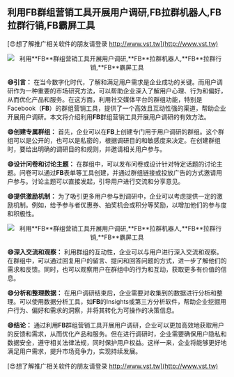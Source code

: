 ## **利用**FB**群组营销工具开展用户调研,**FB**拉群机器人,**FB**拉群行销,**FB**霸屏工具**

[😍想了解推广相关软件的朋友请登录 http://www.vst.tw](http://www.vst.tw)

 <center><img src="https://vst.tw/MP4/tuiguang/png/3.png" alt="利用**FB**群组营销工具开展用户调研,**FB**拉群机器人,**FB**拉群行销,**FB**霸屏工具"></center>

**😄引言：**
在当今数字化时代，了解和满足用户需求是企业成功的关键。而用户调研作为一种重要的市场研究方法，可以帮助企业深入了解用户心理、行为和偏好，从而优化产品和服务。在这方面，利用社交媒体平台的群组功能，特别是Facebook（**FB**）的群组营销工具，提供了一个高效且互动性强的渠道，帮助企业开展用户调研。本文将介绍利用**FB**群组营销工具开展用户调研的有效方法。

**😄创建专属群组：**
首先，企业可以在**FB**上创建专门用于用户调研的群组。这个群组可以是公开的，也可以是私密的，根据调研目的和敏感度来决定。在创建群组时，要给出明确的调研目的和规则，并邀请相关用户参与。

**😄设计问卷和讨论主题：**
在群组中，可以发布问卷或设计针对特定话题的讨论主题。问卷可以通过**FB**表单等工具创建，并通过群组链接或投放广告的方式邀请用户参与。讨论主题可以直接发起，引导用户进行交流和分享意见。

**😄提供激励机制：**
为了吸引更多用户参与到调研中，企业可以考虑提供一定的激励机制。例如，给予参与者优惠券、抽奖机会或积分等奖励，以增加他们的参与度和积极性。

 <center><img src="https://vst.tw/MP4/tuiguang/png/3.png" alt="利用**FB**群组营销工具开展用户调研,**FB**拉群机器人,**FB**拉群行销,**FB**霸屏工具"></center>

**😄深入交流和观察：**
利用群组的互动性，企业可以与用户进行深入交流和观察。在群组中，可以通过回复用户的留言、提问和回答问题的方式，进一步了解他们的需求和反馈。同时，也可以观察用户在群组中的行为和互动，获取更多有价值的信息。

**😄分析和整理数据：**
在用户调研结束后，企业需要对收集到的数据进行分析和整理。可以使用数据分析工具，如**FB**的Insights或第三方分析软件，帮助企业挖掘用户行为、偏好和需求的洞察，并将其转化为可操作的决策信息。

**😄结论：**
通过利用**FB**群组营销工具开展用户调研，企业可以更加高效地获取用户的反馈和需求，从而优化产品和服务。但在进行调研时，企业需要确保用户隐私和数据安全，遵守相关法律法规，同时保护用户权益。这样一来，企业将能够更好地满足用户需求，提升市场竞争力，实现持续发展。

[😍想了解推广相关软件的朋友请登录 http://www.vst.tw](http://www.vst.tw)



